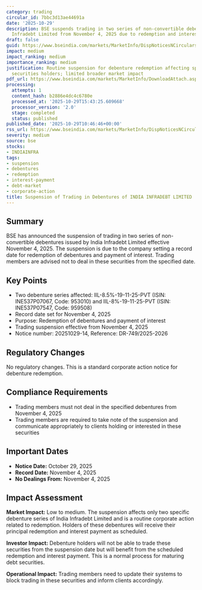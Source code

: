```yaml
---
category: trading
circular_id: 7bbc3d13ae44691a
date: '2025-10-29'
description: BSE suspends trading in two series of non-convertible debentures of India
  Infradebt Limited from November 4, 2025 due to redemption and interest payment.
draft: false
guid: https://www.bseindia.com/markets/MarketInfo/DispNoticesNCirculars.aspx?Noticeid={848B349C-BAA4-4326-9454-640507AE524F}&noticeno=20251029-14&dt=10/29/2025&icount=14&totcount=56&flag=0
impact: medium
impact_ranking: medium
importance_ranking: medium
justification: Routine suspension for debenture redemption affecting specific debt
  securities holders; limited broader market impact
pdf_url: https://www.bseindia.com/markets/MarketInfo/DownloadAttach.aspx?id=20251029-14&attachedId=
processing:
  attempts: 1
  content_hash: b2886e4dc4c6780e
  processed_at: '2025-10-29T15:43:25.609668'
  processor_version: '2.0'
  stage: completed
  status: published
published_date: '2025-10-29T10:46:46+00:00'
rss_url: https://www.bseindia.com/markets/MarketInfo/DispNoticesNCirculars.aspx?Noticeid={848B349C-BAA4-4326-9454-640507AE524F}&noticeno=20251029-14&dt=10/29/2025&icount=14&totcount=56&flag=0
severity: medium
source: bse
stocks:
- INDIAINFRA
tags:
- suspension
- debentures
- redemption
- interest-payment
- debt-market
- corporate-action
title: Suspension of Trading in Debentures of INDIA INFRADEBT LIMITED
---
```


## Summary

BSE has announced the suspension of trading in two series of non-convertible debentures issued by India Infradebt Limited effective November 4, 2025. The suspension is due to the company setting a record date for redemption of debentures and payment of interest. Trading members are advised not to deal in these securities from the specified date.

## Key Points

- Two debenture series affected: IIL-8.5%-19-11-25-PVT (ISIN: INE537P07067, Code: 953010) and IIL-8%-19-11-25-PVT (ISIN: INE537P07547, Code: 959508)
- Record date set for November 4, 2025
- Purpose: Redemption of debentures and payment of interest
- Trading suspension effective from November 4, 2025
- Notice number: 20251029-14, Reference: DR-749/2025-2026

## Regulatory Changes

No regulatory changes. This is a standard corporate action notice for debenture redemption.

## Compliance Requirements

- Trading members must not deal in the specified debentures from November 4, 2025
- Trading members are required to take note of the suspension and communicate appropriately to clients holding or interested in these securities

## Important Dates

- **Notice Date:** October 29, 2025
- **Record Date:** November 4, 2025
- **No Dealings From:** November 4, 2025

## Impact Assessment

**Market Impact:** Low to medium. The suspension affects only two specific debenture series of India Infradebt Limited and is a routine corporate action related to redemption. Holders of these debentures will receive their principal redemption and interest payment as scheduled.

**Investor Impact:** Debenture holders will not be able to trade these securities from the suspension date but will benefit from the scheduled redemption and interest payment. This is a normal process for maturing debt securities.

**Operational Impact:** Trading members need to update their systems to block trading in these securities and inform clients accordingly.